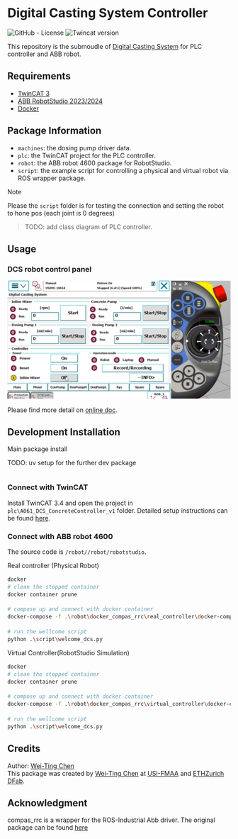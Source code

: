 # **Digital Casting System Controller**

![GitHub - License](https://img.shields.io/badge/License-MIT-blue.svg)
![Twincat version](https://img.shields.io/badge/TwinCAT-3.4-blue)

This repository is the submoudle of [Digital Casting System] for PLC controller and ABB robot.

## Requirements

- [TwinCAT 3](https://www.beckhoff.com/en-en/products/automation/twincat/?pk_campaign=AdWords-AdWordsSearch-TwinCAT_EN&pk_kwd=twincat&gclid=Cj0KCQjw9ZGYBhCEARIsAEUXITW5dmPmQ2629HIuFY7wfbSR70pi5uY2lkYziNmfKYczm1_YsK4hhPsaApjyEALw_wcB)
- [ABB RobotStudio 2023/2024](https://new.abb.com/products/robotics/robotstudio)
- [Docker](https://www.docker.com/)
<!-- - [Anaconda](https://www.anaconda.com/) -->

## Package Information

* `machines`: the dosing pump driver data.
* `plc`: the TwinCAT project for the PLC controller.
* `robot`: the ABB robot 4600 package for RobotStudio.
* `script`: the example script for controlling a physical and virtual robot via ROS wrapper package.

> [!NOTE]
> Please the `script` folder is for testing the connection and setting the robot to hone pos (each joint is 0 degrees)

> TODO:
add class diagram of PLC controller.

## Usage
### DCS robot control panel

![alt text](./doc/image/RobotPanel.png)

Please find more detail on [online doc]().

## Development Installation

Main package install

TODO:
uv setup for the further dev package

```bash

```

### Connect with TwinCAT
Install TwinCAT 3.4 and open the project in `plc\A061_DCS_ConcreteController_v1` folder.
Detailed setup instructions can be found [here](./plc/readme_plc.md).

### Connect with ABB robot 4600
The source code is `/robot//robot/robotstudio`.

Real controller (Physical Robot)

```bash
docker
# clean the stopped container
docker container prune

# compose up and connect with docker container
docker-compose -f .\robot\docker_compas_rrc\real_controller\docker-compose.yml up

# run the wellcome script
python .\script\welcome_dcs.py

```

Virtual Controller(RobotStudio Simulation)

```bash
docker
# clean the stopped container
docker container prune

# compose up and connect with docker container
docker-compose -f .\robot\docker_compas_rrc\virtual_controller\docker-compose.yml up

# run the wellcome script
python .\script\welcome_dcs.py

```

## Credits
Author: [Wei-Ting Chen] <br>
This package was created by [Wei-Ting Chen] at [USI-FMAA](https://github.com/USI-FMAA) and [ETHZurich DFab](https://dfab.ch/).

## Acknowledgment
compas_rrc is a wrapper for the ROS-Industrial Abb driver. The original package can be found
[here](https://github.com/compas-rrc)

<!-- link -->
[Wei-Ting Chen]: https://github.com/WeiTing1991
[Digital Casting System]: https://github.com/USI-FMAA/digital_casting_system.git
